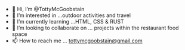 - 👋 Hi, I’m @TottyMcGoobstain
- 👀 I’m interested in ...outdoor activities and travel
- 🌱 I’m currently learning ...HTML, CSS & RUST
- 💞️ I’m looking to collaborate on ... projects within the restaurant food space
- 📫 How to reach me ... tottymcgoobstain@gmail.com

<!---
TottyMcGoobstain/TottyMcGoobstain is a ✨ special ✨ repository because its `README.md` (this file) appears on your GitHub profile.
You can click the Preview link to take a look at your changes.
--->
